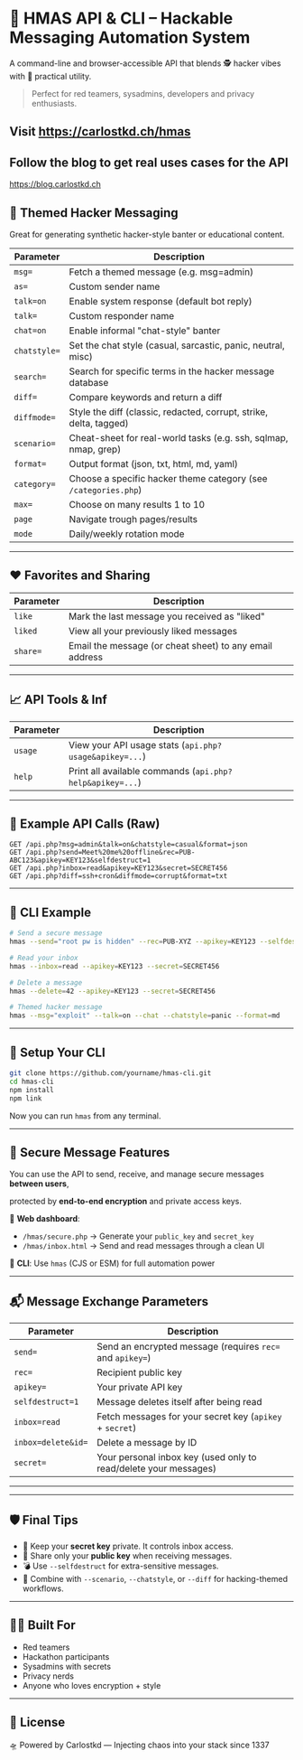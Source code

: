 
# 🧠 HMAS API & CLI – Hackable Messaging Automation System

A command-line and browser-accessible API that blends 🕵️ hacker vibes with 💼 practical utility.

> Perfect for red teamers, sysadmins, developers and privacy enthusiasts.

## Visit https://carlostkd.ch/hmas

## Follow the blog to get real uses cases for the API

   https://blog.carlostkd.ch

## 💬 Themed Hacker Messaging

Great for generating synthetic hacker-style banter or educational content.

| Parameter       | Description                                                                 |
|------------------|----------------------------------------------------------------------------|
| `msg=`          | Fetch a themed message (e.g. msg=admin)                                     |
| `as=`           | Custom sender name                                                          |
| `talk=on`       | Enable system response (default bot reply)                                  |
| `talk=`         | Custom responder name                                                       |
| `chat=on`       | Enable informal "chat-style" banter                                         |
| `chatstyle=`    | Set the chat style (casual, sarcastic, panic, neutral, misc)                |
| `search=`       | Search for specific terms in the hacker message database                    |
| `diff=`         | Compare keywords and return a diff                                          |
| `diffmode=`     | Style the diff (classic, redacted, corrupt, strike, delta, tagged)          |
| `scenario=`     | Cheat-sheet for real-world tasks (e.g. ssh, sqlmap, nmap, grep)             |
| `format=`       | Output format (json, txt, html, md, yaml)                                   |
| `category=`     | Choose a specific hacker theme category (see `/categories.php`)             |
| `max=`          | Choose on many results 1 to 10                                              |
| `page`          | Navigate trough pages/results                                               |
| `mode`          | Daily/weekly rotation mode                                                  |
---

## ❤️ Favorites and Sharing

| Parameter       | Description                                                                 |
|------------------|----------------------------------------------------------------------------|
| `like`          | Mark the last message you received as "liked"                               |
| `liked`         | View all your previously liked messages                                     |
| `share=`        | Email the message (or cheat sheet) to any email address                     |
---

## 📈 API Tools & Inf

| Parameter       | Description                                                                 |
|------------------|----------------------------------------------------------------------------|
| `usage`         | View your API usage stats (`api.php?usage&apikey=...`)                      |
| `help`          | Print all available commands (`api.php?help&apikey=...`)                    |

---

## 🧪 Example API Calls (Raw)

```http
GET /api.php?msg=admin&talk=on&chatstyle=casual&format=json
GET /api.php?send=Meet%20me%20offline&rec=PUB-ABC123&apikey=KEY123&selfdestruct=1
GET /api.php?inbox=read&apikey=KEY123&secret=SECRET456
GET /api.php?diff=ssh+cron&diffmode=corrupt&format=txt
```

---

## 🚀 CLI Example

```bash
# Send a secure message
hmas --send="root pw is hidden" --rec=PUB-XYZ --apikey=KEY123 --selfdestruct

# Read your inbox
hmas --inbox=read --apikey=KEY123 --secret=SECRET456

# Delete a message
hmas --delete=42 --apikey=KEY123 --secret=SECRET456

# Themed hacker message
hmas --msg="exploit" --talk=on --chat --chatstyle=panic --format=md
```

---

## 📍 Setup Your CLI

```bash
git clone https://github.com/yourname/hmas-cli.git
cd hmas-cli
npm install
npm link
```

Now you can run `hmas` from any terminal.


---

## 🔐 Secure Message Features

You can use the API to send, receive, and manage secure messages **between users**, 

protected by **end-to-end encryption** and private access keys.

📍 **Web dashboard**:
- `/hmas/secure.php` → Generate your `public_key` and `secret_key`
- `/hmas/inbox.html` → Send and read messages through a clean UI

📍 **CLI**: Use `hmas` (CJS or ESM) for full automation power

---


## 📬 Message Exchange Parameters

| Parameter       | Description                                                                 |
|------------------|----------------------------------------------------------------------------|
| `send=`         | Send an encrypted message (requires `rec=` and `apikey=`)                   |
| `rec=`          | Recipient public key                                                        |
| `apikey=`       | Your private API key                                                        |
| `selfdestruct=1`| Message deletes itself after being read                                     |
| `inbox=read`    | Fetch messages for your secret key (`apikey` + `secret`)                    |
| `inbox=delete&id=` | Delete a message by ID                                                   |
| `secret=`       | Your personal inbox key (used only to read/delete your messages)            |
---




---

## 🛡️ Final Tips

- 🔐 Keep your **secret key** private. It controls inbox access.
- 📢 Share only your **public key** when receiving messages.
- 💣 Use `--selfdestruct` for extra-sensitive messages.
- 🧠 Combine with `--scenario`, `--chatstyle`, or `--diff` for hacking-themed workflows.

---

## 🧑‍💻 Built For

- Red teamers
- Hackathon participants
- Sysadmins with secrets
- Privacy nerds
- Anyone who loves encryption + style

---

## 📜 License

🛸 Powered by Carlostkd — Injecting chaos into your stack since 1337
